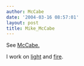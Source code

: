 ```yaml
---
author: McCabe
date: '2004-03-16 08:57:01'
layout: post
title: Mike_McCabe
---
```


See [McCabe.](McCabe..html)

I work on [light](light.html) and [fire](fire.html).
